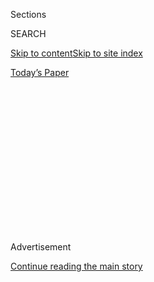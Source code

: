 <div id="app">

<div>

<div>

<div>

<div class="NYTAppHideMasthead css-1q2w90k e1suatyy0">

<div class="section css-ui9rw0 e1suatyy2">

<div class="css-eph4ug er09x8g0">

<div class="css-6n7j50">

</div>

<span class="css-1dv1kvn">Sections</span>

<div class="css-10488qs">

<span class="css-1dv1kvn">SEARCH</span>

</div>

[Skip to content](#site-content)[Skip to site
index](#site-index)

</div>

<div class="css-10698na e1huz5gh0">

</div>

</div>

<div id="masthead-bar-one" class="section hasLinks css-15hmgas e1csuq9d3">

<div class="css-uqyvli e1csuq9d0">

</div>

<div class="css-1uqjmks e1csuq9d1">

</div>

<div class="css-9e9ivx">

[](https://myaccount.nytimes3xbfgragh.onion/auth/login?response_type=cookie&client_id=vi)

</div>

<div class="css-1bvtpon e1csuq9d2">

[Today’s
Paper](https://www.nytimes3xbfgragh.onion/section/todayspaper)

</div>

</div>

</div>

</div>

<div data-aria-hidden="false">

<div id="site-content" data-role="main">

<div>

<div class="css-1aor85t" style="opacity:0.000000001;z-index:-1;visibility:hidden">

<div class="css-1hqnpie">

<div class="css-epjblv">

<span class="css-17xtcya">[Opinion](/section/opinion)</span><span class="css-x15j1o">|</span><span class="css-fwqvlz">Zuckerberg
Never Fails to
Disappoint</span>

</div>

<div class="css-k008qs">

<div class="css-1iwv8en">

<span class="css-18z7m18"></span>

<div>

</div>

</div>

<span class="css-1n6z4y">https://nyti.ms/2ZiQoGk</span>

<div class="css-1705lsu">

<div class="css-4xjgmj">

<div class="css-4skfbu" data-role="toolbar" data-aria-label="Social Media Share buttons, Save button, and Comments Panel with current comment count" data-testid="share-tools">

  - 
  - 
  - 
  - 
    
    <div class="css-6n7j50">
    
    </div>

  - 
  - 

</div>

</div>

</div>

</div>

</div>

</div>

<div id="NYT_TOP_BANNER_REGION" class="css-13pd83m">

</div>

<div id="top-wrapper" class="css-1sy8kpn">

<div id="top-slug" class="css-l9onyx">

Advertisement

</div>

[Continue reading the main
story](#after-top)

<div class="ad top-wrapper" style="text-align:center;height:100%;display:block;min-height:250px">

<div id="top" class="place-ad" data-position="top" data-size-key="top">

</div>

</div>

<div id="after-top">

</div>

</div>

<div>

<div class="css-v5btjw etb61u70">

<div class="css-v05ibm etb61u71">

[Opinion](/section/opinion)

</div>

</div>

<div id="sponsor-wrapper" class="css-1hyfx7x">

<div id="sponsor-slug" class="css-19vbshk">

Supported by

</div>

[Continue reading the main
story](#after-sponsor)

<div id="sponsor" class="ad sponsor-wrapper" style="text-align:center;height:100%;display:block">

</div>

<div id="after-sponsor">

</div>

</div>

<div class="css-186x18t">

</div>

<div class="css-1vkm6nb ehdk2mb0">

# Zuckerberg Never Fails to Disappoint

</div>

He cannot hold on to such enormous power and avoid responsibility when
things get tough.

<div class="css-18e8msd">

<div class="css-vp77d3 epjyd6m0">

<div class="css-1p10dcb ey68jwv0" data-aria-hidden="true">

![Kara
Swisher](https://static01.graylady3jvrrxbe.onion/images/2018/08/02/opinion/02swisher/02swisher-thumbLarge.png
"Kara Swisher")

</div>

<div class="css-1baulvz">

By <span class="css-1baulvz last-byline" itemprop="name">Kara
Swisher</span>

<div class="css-8atqhb">

Ms. Swisher covers technology and is a contributing opinion writer.

</div>

</div>

</div>

  - July 10,
    2020

  - 
    
    <div class="css-4xjgmj">
    
    <div class="css-pvvomx" data-role="toolbar" data-aria-label="Social Media Share buttons, Save button, and Comments Panel with current comment count" data-testid="share-tools">
    
      - 
      - 
      - 
      - 
        
        <div class="css-6n7j50">
        
        </div>
    
      - 
      - 
    
    </div>
    
    </div>

</div>

<div class="css-79elbk" data-testid="photoviewer-wrapper">

<div class="css-z3e15g" data-testid="photoviewer-wrapper-hidden">

</div>

<div class="css-1a48zt4 ehw59r15" data-testid="photoviewer-children">

![<span class="css-16f3y1r e13ogyst0" data-aria-hidden="true">The
Facebook chief executive Mark
Zuckerberg.</span><span class="css-cnj6d5 e1z0qqy90" itemprop="copyrightHolder"><span class="css-1ly73wi e1tej78p0">Credit...</span><span><span>Tom
Brenner/The New York
Times</span></span></span>](https://static01.graylady3jvrrxbe.onion/images/2020/07/10/opinion/10Swisher/10Swisher-articleLarge.jpg?quality=75&auto=webp&disable=upscale)

</div>

</div>

</div>

<div class="section meteredContent css-1r7ky0e" name="articleBody" itemprop="articleBody">

<div class="css-1fanzo5 StoryBodyCompanionColumn">

<div class="css-53u6y8">

I had hoped to write about electric bikes this week, as part of my
ongoing effort [to live without a
car](https://www.nytimes3xbfgragh.onion/2020/07/09/opinion/ban-cars-manhattan-cities.html).
I was also considering weighing in on Uber’s [purchase of the
Postmates](https://www.nytimes3xbfgragh.onion/2020/07/05/technology/uber-postmates-deal.html?searchResultPosition=1)
food delivery service and its implications for the already beleaguered
restaurant industry. Or, perhaps the rumors that Twitter is considering
a subscription service. Or, and this is interesting, the spectacular
I.P.O. of the insurance industry disrupter Lemonade.

But Facebook. Always Facebook.

Every week, it seems that the giant social network makes news, typically
of the kind that makes the company look bad, and typically by declining
to get out of the way of the history that is being made.

</div>

</div>

<div>

</div>

<div class="css-1fanzo5 StoryBodyCompanionColumn">

<div class="css-53u6y8">

Just last week, after hundreds of advertisers joined a boycott of
Facebook, its chief executive, Mark Zuckerberg, cavalierly shrugged off
the effort by a group of concerned civil rights groups and told his
employees that, “My guess is that all these advertisers will be back on
the platform soon enough.”

</div>

</div>

<div class="css-1fanzo5 StoryBodyCompanionColumn">

<div class="css-53u6y8">

He said this as the company’s second in charge, the chief operating
officer Sheryl Sandberg, was reportedly going around trying to persuade
those marketers to do just that.

The pair also tried and failed, via Zoom, to appease a passel of those
civil rights organizations — including the Anti-Defamation League, the
National Association for the Advancement of Colored People, Color of
Change and others — who are justifiably sick and tired of all talk and
no action from Facebook.

These groups have been behind the advertiser boycott in which hundreds
of companies, including the giant Unilever, have temporarily pushed the
pause button on marketing on the platform. They also brought [a list
of 10
demands](https://www.nytimes3xbfgragh.onion/2020/07/07/technology/facebook-ad-boycott-civil-rights.html),
which they have pushed for before to no avail.

It went about as well as an appearance by President Trump at a
mask-lovers convention.

Among the comments from the attendees: “spin,” “very disappointing,”
“functionally flawed.” Rashad Robinson of Color of Change, summing it
all up for The Times, said: “They showed up to the meeting expecting an
A for attendance. Attending alone is not enough.”

Facebook actually got an F, too, this week in an independent report that
the company had commissioned about itself. The report decried Facebook’s
decisions about how to protect its users from discriminatory content,
including in ads. It called Facebook’s actions — including a recent
decision by Mr. Zuckerberg not to pull down incendiary posts by Mr.
Trump — a “significant setback for civil rights.”

</div>

</div>

<div class="css-1fanzo5 StoryBodyCompanionColumn">

<div class="css-53u6y8">

Well, that’s pretty disastrous — and utterly right. Sadly, the 89-page
report was not much of a surprise to most critics of the company, which
has been slow-walking its responsibility over hate speech and a range of
other toxic waste on its platform since, *well,* always.

Mr. Zuckerberg has tried for a while to wrap himself up in the First
Amendment — getting the whole point of the words of that amendment wrong
nearly every time — and he has insisted that he does not want to be an
“arbiter of truth.” Yet he has set up the company in such a way —
completely under his sway — that suggests he has to be, in fact, an
arbiter of truth.

With Mr. Zuckerberg’s overwhelming voting and corporate power, there is
no reason to have a board — which is why board members with backbones,
like Reed Hastings and Ken Chenault, have left — and every reason to put
the responsibility for cleaning up the mess squarely at Mr. Zuckerberg’s
feet.

I keep trying to figure out a way to explain what is happening —
actually, to explain why nothing is happening — with a fresh metaphor.
Once, I compared Facebook to a city manager who treats the streets like
[The
Purge](https://www.hulu.com/series/the-purge-c5c9e867-73c7-4c1b-a8e0-cc0e0e4b95ed?&cmp=7958&utm_source=google&utm_medium=cpc&utm_campaign=BM%20Search%20TV%20Shows&utm_term=the%20purge%20tv%20show&ds_rl=1263136&gclid=Cj0KCQjwo6D4BRDgARIsAA6uN1-t7rwlRySiUXwOBwRGdSTAg4H2592FcPMyeq6vI4524MJaFUIyvHoaAmcTEALw_wcB&gclsrc=aw.ds).
The Salesforce chief executive, Marc Benioff, likened Facebook to a
cigarette company. And still others have likened it to a chemical
company that carelessly spews noxious information into the river of
society.

This week, I finally settled on a simpler comparison: Think about
Facebook as a seller of meat products.

Most of the meat is produced by others, and some of the cuts are
delicious and uncontaminated. But tainted meat — say, Trump steaks —
also gets out the door in ever increasing amounts and without regulatory
oversight.

The argument from the head butcher is this: People should be free to eat
rotten hamburger, even if it wreaks havoc on their gastrointestinal
tract, and the seller of the meat should not be the one to tell them
which meat is good and which is bad (even though the butcher can tell in
most cases).

</div>

</div>

<div class="css-1fanzo5 StoryBodyCompanionColumn">

<div class="css-53u6y8">

Basically, the message is that you should find the truth through
vomiting and — so sorry — maybe even death.

In this, Mr. Zuckerberg is serving up a rancid meal that he says he’s
not comfortable cooking himself, even as his hands control every aspect
of the operation. Which is why I say to him and every executive at
Facebook: You cannot hold on to such enormous power and avoid
responsibility when things get tough.

“Many in the civil rights community have become disheartened, frustrated
and angry after years of engagement where they implored the company to
do more to advance equality and fight discrimination, while also
safeguarding free expression,” the report said. It was written by civil
rights lawyers Laura W. Murphy and Megan Cacace, who also flagged
worries about the impact on the 2020 election.

“Facebook has made policy and enforcement choices that leave our
election exposed to interference by the president and others who seek to
use misinformation to sow confusion and suppress voting,” they wrote,
making it clear that what Facebook does counts a lot.

Of course, Ms. Sandberg, who has increasingly played blocker for Mr.
Zuckerberg’s very bad calls, posted about the report in a who-me style
that has now become a joke for those of us who follow the company.
Noting that the report was “the beginning of the journey, not the end”
for Facebook, she concluded that “what has become increasingly clear is
that we have a long way to go.”

Beginning? Increasingly clear? That’s just — as they say in the meat biz
— tripe. The real sizzle is that Mr. Zuckerberg told employees to wait
out the advertiser boycott.

As always, Facebook is making us more nauseous than ever, as its own
report, its own advertisers, its own employees are telling us. But we’re
all still hungry for leadership from Mr. Zuckerberg.

</div>

</div>

<div class="css-1fanzo5 StoryBodyCompanionColumn">

<div class="css-53u6y8">

I know I am. So next week, I promise, I am going to make a sweet column
about Lemonade out of all these bitter lemons.

</div>

</div>

<div>

</div>

<div class="css-1fanzo5 StoryBodyCompanionColumn">

<div class="css-53u6y8">

*The Times is committed to publishing* [*a diversity of
letters*](https://www.nytimes3xbfgragh.onion/2019/01/31/opinion/letters/letters-to-editor-new-york-times-women.html)
*to the editor. We’d like to hear what you think about this or any of
our articles. Here are some*
[*tips*](https://help.nytimes3xbfgragh.onion/hc/en-us/articles/115014925288-How-to-submit-a-letter-to-the-editor)*.
And here’s our email:*
[*letters@NYTimes.com*](mailto:letters@NYTimes.com)*.*

*Follow The New York Times Opinion section on*
[*Facebook*](https://www.facebookcorewwwi.onion/nytopinion)*,* [*Twitter
(@NYTopinion)*](http://twitter.com/NYTOpinion) *and*
[*Instagram*](https://www.instagram.com/nytopinion/)*, and sign up for
the* [*Opinion Today
newsletter*](http://www.nytimes3xbfgragh.onion/newsletters/opiniontoday/)*.*

</div>

</div>

</div>

<div>

</div>

<div>

</div>

<div>

</div>

<div>

<div id="bottom-wrapper" class="css-1ede5it">

<div id="bottom-slug" class="css-l9onyx">

Advertisement

</div>

[Continue reading the main
story](#after-bottom)

<div id="bottom" class="ad bottom-wrapper" style="text-align:center;height:100%;display:block;min-height:90px">

</div>

<div id="after-bottom">

</div>

</div>

</div>

</div>

</div>

## Site Index

<div>

</div>

## Site Information Navigation

  - [© <span>2020</span> <span>The New York Times
    Company</span>](https://help.nytimes3xbfgragh.onion/hc/en-us/articles/115014792127-Copyright-notice)

<!-- end list -->

  - [NYTCo](https://www.nytco.com/)
  - [Contact
    Us](https://help.nytimes3xbfgragh.onion/hc/en-us/articles/115015385887-Contact-Us)
  - [Work with us](https://www.nytco.com/careers/)
  - [Advertise](https://nytmediakit.com/)
  - [T Brand Studio](http://www.tbrandstudio.com/)
  - [Your Ad
    Choices](https://www.nytimes3xbfgragh.onion/privacy/cookie-policy#how-do-i-manage-trackers)
  - [Privacy](https://www.nytimes3xbfgragh.onion/privacy)
  - [Terms of
    Service](https://help.nytimes3xbfgragh.onion/hc/en-us/articles/115014893428-Terms-of-service)
  - [Terms of
    Sale](https://help.nytimes3xbfgragh.onion/hc/en-us/articles/115014893968-Terms-of-sale)
  - [Site
    Map](https://spiderbites.nytimes3xbfgragh.onion)
  - [Help](https://help.nytimes3xbfgragh.onion/hc/en-us)
  - [Subscriptions](https://www.nytimes3xbfgragh.onion/subscription?campaignId=37WXW)

</div>

</div>

</div>

</div>
